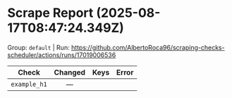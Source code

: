 # Scrape Report (2025-08-17T08:47:24.349Z)

Group: `default`  |  Run: https://github.com/AlbertoRoca96/scraping-checks-scheduler/actions/runs/17019006536

| Check | Changed | Keys | Error |
|---|:---:|:--|:--|
| `example_h1` | — |  |  |
